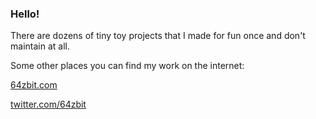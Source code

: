 ### Hello!

There are dozens of tiny toy projects that I made for fun once and don't maintain at all.

Some other places you can find my work on the internet:

[64zbit.com](https://64zbit.com)

[twitter.com/64zbit](https://twitter.com/64zbit)

<!--
**dougpark/dougpark** is a ✨ _special_ ✨ repository because its `README.md` (this file) appears on your GitHub profile.

Here are some ideas to get you started:

- 🔭 I’m currently working on ...
- 🌱 I’m currently learning ...
- 👯 I’m looking to collaborate on ...
- 🤔 I’m looking for help with ...
- 💬 Ask me about ...
- 📫 How to reach me: ...
- 😄 Pronouns: ...
- ⚡ Fun fact: ...
-->
